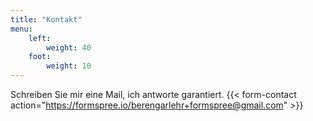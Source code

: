 ```yaml
---
title: "Kontakt"
menu:
    left:
        weight: 40
    foot:
        weight: 10
---
```


Schreiben Sie mir eine Mail, ich antworte garantiert.
{{< form-contact action="https://formspree.io/berengarlehr+formspree@gmail.com" >}}

